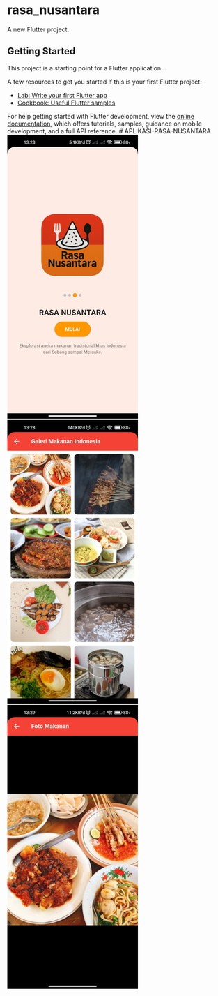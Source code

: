 # rasa_nusantara

A new Flutter project.

## Getting Started

This project is a starting point for a Flutter application.

A few resources to get you started if this is your first Flutter project:

- [Lab: Write your first Flutter app](https://docs.flutter.dev/get-started/codelab)
- [Cookbook: Useful Flutter samples](https://docs.flutter.dev/cookbook)

For help getting started with Flutter development, view the
[online documentation](https://docs.flutter.dev/), which offers tutorials,
samples, guidance on mobile development, and a full API reference.
#   A P L I K A S I - R A S A - N U S A N T A R A 
<img src="gambar/home.jpg" width="300">  <img src="gambar/gallery.jpg" width="300"> 
<img src="gambar/detail.jpg" width="300">


